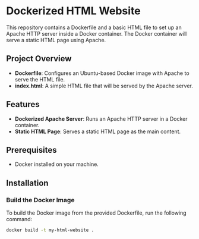 # Dockerized HTML Website

This repository contains a Dockerfile and a basic HTML file to set up an Apache HTTP server inside a Docker container. The Docker container will serve a static HTML page using Apache.

## Project Overview

- **Dockerfile**: Configures an Ubuntu-based Docker image with Apache to serve the HTML file.
- **index.html**: A simple HTML file that will be served by the Apache server.

## Features

- **Dockerized Apache Server**: Runs an Apache HTTP server in a Docker container.
- **Static HTML Page**: Serves a static HTML page as the main content.

## Prerequisites

- Docker installed on your machine.

## Installation

### Build the Docker Image

To build the Docker image from the provided Dockerfile, run the following command:

```bash
docker build -t my-html-website .
